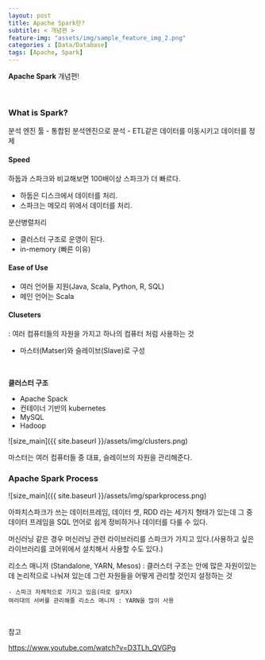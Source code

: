 ```yaml
---
layout: post
title: Apache Spark란?
subtitle: < 개념편 >
feature-img: "assets/img/sample_feature_img_2.png"
categories : [Data/Database]
tags: [Apache, Spark]
---
```


**Apache Spark** 개념편!


<br>

### What is Spark?

분석 엔진 툴
	- 통합된 분석엔진으로 분석
	- ETL같은 데이터를 이동시키고 데이터를 정제


#### Speed

하둡과 스파크와 비교해보면 100배이상 스파크가 더 빠르다.
- 하둡은 디스크에서 데이터를 처리.
- 스파크는 메모리 위에서 데이터를 처리.

분산병렬처리
- 클러스터 구조로 운영이 된다.
- in-memory (빠른 이유)

#### Ease of Use
- 여러 언어들 지원(Java, Scala, Python, R, SQL)
- 메인 언어는 Scala
	

#### Cluseters 
: 여러 컴퓨터들의 자원을 가지고 하나의 컴퓨터 처럼 사용하는 것
- 마스터(Matser)와 슬레이브(Slave)로 구성

<br>

**클러스터 구조**
<br>
- Apache Spack
- 컨테이너 기반의 kubernetes
- MySQL
- Hadoop


![size_main]({{ site.baseurl }}/assets/img/clusters.png)

마스터는 여러 컴퓨터들 중 대표, 슬레이브의 자원을 관리해준다.



### Apache Spark Process

![size_main]({{ site.baseurl }}/assets/img/sparkprocess.png)
<br>

아파치스파크가 쓰는 데이터프레임, 데이터 셋, RDD 라는 세가지 형태가 있는데 그 중 데이터 프레임을 SQL 언어로 쉽게 정비하거나 데이터를 다룰 수 있다.<br>

머신러닝 같은 경우 머신러닝 관련 라이브러리를 스파크가 가지고 있다.(사용하고 싶은 라이브러리를 코어위에서 설치해서 사용할 수도 있다.)<br>

리소스 매니저 (Standalone, YARN, Mesos)
: 클러스터 구조는 안에 많은 자원이있는데 논리적으로 나눠져 있는데 그런 자원들을 어떻게 관리할 것인지 설정하는 것<br>

	- 스파크 자체적으로 가지고 있음(따로 설치X)
	여러대의 서버를 관리해줄 리소스 매니저 : YARN을 많이 사용


<br>

참고

https://www.youtube.com/watch?v=D3TLh_QVGPg
